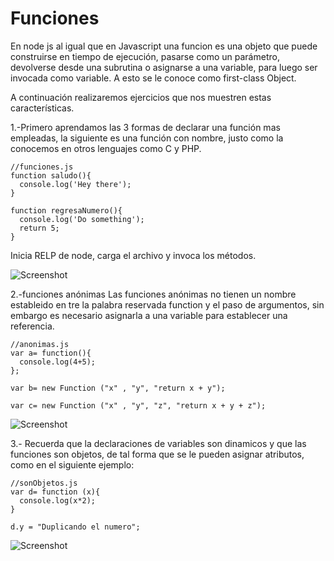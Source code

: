# Funciones
En node js al igual que en Javascript una funcion es una objeto que puede construirse en tiempo de ejecución, pasarse como un parámetro, devolverse desde una subrutina o asignarse a una variable, para luego ser invocada como variable. A esto se le conoce como first-class Object.

A continuación realizaremos ejercicios que nos muestren estas características.

 1.-Primero aprendamos las 3 formas de declarar una función mas empleadas, la siguiente es una función con nombre, justo como la conocemos en otros lenguajes como C y PHP.

```
//funciones.js
function saludo(){
  console.log('Hey there');
}

function regresaNumero(){
  console.log('Do something');
  return 5;
}
```

Inicia RELP de node, carga el archivo y invoca los métodos.

![Screenshot](image1.PNG)

2.-funciones anónimas
Las funciones anónimas no tienen un nombre estableido en tre la palabra reservada function y el paso de argumentos, sin embargo es necesario asignarla a una variable para establecer una referencia.


```
//anonimas.js
var a= function(){
  console.log(4+5);
};

var b= new Function ("x" , "y", "return x + y");

var c= new Function ("x" , "y", "z", "return x + y + z");

```

![Screenshot](image2.PNG)

3.- Recuerda que la declaraciones de variables son dinamicos y que las funciones son objetos, de tal forma que se le pueden asignar atributos, como en el siguiente ejemplo:

```
//sonObjetos.js
var d= function (x){
  console.log(x*2);
}

d.y = "Duplicando el numero";

```

![Screenshot](image3.PNG)

